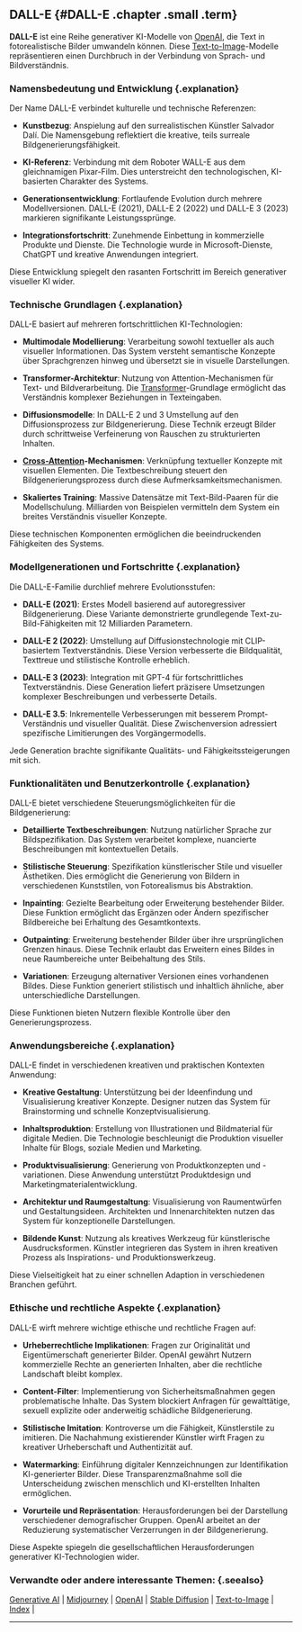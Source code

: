 ## DALL-E {#DALL-E .chapter .small .term}

**DALL-E** ist eine Reihe generativer KI-Modelle von [OpenAI](#OpenAI), die Text in fotorealistische Bilder umwandeln können.
Diese [Text-to-Image](#Text-to-Image)-Modelle repräsentieren einen Durchbruch in der Verbindung von Sprach- und Bildverständnis.

### Namensbedeutung und Entwicklung {.explanation}

Der Name DALL-E verbindet kulturelle und technische Referenzen:

- **Kunstbezug**: Anspielung auf den surrealistischen Künstler Salvador Dalí.
Die Namensgebung reflektiert die kreative, teils surreale Bildgenerierungsfähigkeit.

- **KI-Referenz**: Verbindung mit dem Roboter WALL-E aus dem gleichnamigen Pixar-Film.
Dies unterstreicht den technologischen, KI-basierten Charakter des Systems.

- **Generationsentwicklung**: Fortlaufende Evolution durch mehrere Modellversionen.
DALL-E (2021), DALL-E 2 (2022) und DALL-E 3 (2023) markieren signifikante Leistungssprünge.

- **Integrationsfortschritt**: Zunehmende Einbettung in kommerzielle Produkte und Dienste.
Die Technologie wurde in Microsoft-Dienste, ChatGPT und kreative Anwendungen integriert.

Diese Entwicklung spiegelt den rasanten Fortschritt im Bereich generativer visueller KI wider.

### Technische Grundlagen {.explanation}

DALL-E basiert auf mehreren fortschrittlichen KI-Technologien:

- **Multimodale Modellierung**: Verarbeitung sowohl textueller als auch visueller Informationen.
Das System versteht semantische Konzepte über Sprachgrenzen hinweg und übersetzt sie in visuelle Darstellungen.

- **Transformer-Architektur**: Nutzung von Attention-Mechanismen für Text- und Bildverarbeitung.
Die [Transformer](#Transformer-Architecture)-Grundlage ermöglicht das Verständnis komplexer Beziehungen in Texteingaben.

- **Diffusionsmodelle**: In DALL-E 2 und 3 Umstellung auf den Diffusionsprozess zur Bildgenerierung.
Diese Technik erzeugt Bilder durch schrittweise Verfeinerung von Rauschen zu strukturierten Inhalten.

- **[Cross-Attention](#Cross-Attention)-Mechanismen**: Verknüpfung textueller Konzepte mit visuellen Elementen.
Die Textbeschreibung steuert den Bildgenerierungsprozess durch diese Aufmerksamkeitsmechanismen.

- **Skaliertes Training**: Massive Datensätze mit Text-Bild-Paaren für die Modellschulung.
Milliarden von Beispielen vermitteln dem System ein breites Verständnis visueller Konzepte.

Diese technischen Komponenten ermöglichen die beeindruckenden Fähigkeiten des Systems.

### Modellgenerationen und Fortschritte {.explanation}

Die DALL-E-Familie durchlief mehrere Evolutionsstufen:

- **DALL-E (2021)**: Erstes Modell basierend auf autoregressiver Bildgenerierung.
Diese Variante demonstrierte grundlegende Text-zu-Bild-Fähigkeiten mit 12 Milliarden Parametern.

- **DALL-E 2 (2022)**: Umstellung auf Diffusionstechnologie mit CLIP-basiertem Textverständnis.
Diese Version verbesserte die Bildqualität, Texttreue und stilistische Kontrolle erheblich.

- **DALL-E 3 (2023)**: Integration mit GPT-4 für fortschrittliches Textverständnis.
Diese Generation liefert präzisere Umsetzungen komplexer Beschreibungen und verbesserte Details.

- **DALL-E 3.5**: Inkrementelle Verbesserungen mit besserem Prompt-Verständnis und visueller Qualität.
Diese Zwischenversion adressiert spezifische Limitierungen des Vorgängermodells.

Jede Generation brachte signifikante Qualitäts- und Fähigkeitssteigerungen mit sich.

### Funktionalitäten und Benutzerkontrolle {.explanation}

DALL-E bietet verschiedene Steuerungsmöglichkeiten für die Bildgenerierung:

- **Detaillierte Textbeschreibungen**: Nutzung natürlicher Sprache zur Bildspezifikation.
Das System verarbeitet komplexe, nuancierte Beschreibungen mit kontextuellen Details.

- **Stilistische Steuerung**: Spezifikation künstlerischer Stile und visueller Ästhetiken.
Dies ermöglicht die Generierung von Bildern in verschiedenen Kunststilen, von Fotorealismus bis Abstraktion.

- **Inpainting**: Gezielte Bearbeitung oder Erweiterung bestehender Bilder.
Diese Funktion ermöglicht das Ergänzen oder Ändern spezifischer Bildbereiche bei Erhaltung des Gesamtkontexts.

- **Outpainting**: Erweiterung bestehender Bilder über ihre ursprünglichen Grenzen hinaus.
Diese Technik erlaubt das Erweitern eines Bildes in neue Raumbereiche unter Beibehaltung des Stils.

- **Variationen**: Erzeugung alternativer Versionen eines vorhandenen Bildes.
Diese Funktion generiert stilistisch und inhaltlich ähnliche, aber unterschiedliche Darstellungen.

Diese Funktionen bieten Nutzern flexible Kontrolle über den Generierungsprozess.

### Anwendungsbereiche {.explanation}

DALL-E findet in verschiedenen kreativen und praktischen Kontexten Anwendung:

- **Kreative Gestaltung**: Unterstützung bei der Ideenfindung und Visualisierung kreativer Konzepte.
Designer nutzen das System für Brainstorming und schnelle Konzeptvisualisierung.

- **Inhaltsproduktion**: Erstellung von Illustrationen und Bildmaterial für digitale Medien.
Die Technologie beschleunigt die Produktion visueller Inhalte für Blogs, soziale Medien und Marketing.

- **Produktvisualisierung**: Generierung von Produktkonzepten und -variationen.
Diese Anwendung unterstützt Produktdesign und Marketingmaterialentwicklung.

- **Architektur und Raumgestaltung**: Visualisierung von Raumentwürfen und Gestaltungsideen.
Architekten und Innenarchitekten nutzen das System für konzeptionelle Darstellungen.

- **Bildende Kunst**: Nutzung als kreatives Werkzeug für künstlerische Ausdrucksformen.
Künstler integrieren das System in ihren kreativen Prozess als Inspirations- und Produktionswerkzeug.

Diese Vielseitigkeit hat zu einer schnellen Adaption in verschiedenen Branchen geführt.

### Ethische und rechtliche Aspekte {.explanation}

DALL-E wirft mehrere wichtige ethische und rechtliche Fragen auf:

- **Urheberrechtliche Implikationen**: Fragen zur Originalität und Eigentümerschaft generierter Bilder.
OpenAI gewährt Nutzern kommerzielle Rechte an generierten Inhalten, aber die rechtliche Landschaft bleibt komplex.

- **Content-Filter**: Implementierung von Sicherheitsmaßnahmen gegen problematische Inhalte.
Das System blockiert Anfragen für gewalttätige, sexuell explizite oder anderweitig schädliche Bildgenerierung.

- **Stilistische Imitation**: Kontroverse um die Fähigkeit, Künstlerstile zu imitieren.
Die Nachahmung existierender Künstler wirft Fragen zu kreativer Urheberschaft und Authentizität auf.

- **Watermarking**: Einführung digitaler Kennzeichnungen zur Identifikation KI-generierter Bilder.
Diese Transparenzmaßnahme soll die Unterscheidung zwischen menschlich und KI-erstellten Inhalten ermöglichen.

- **Vorurteile und Repräsentation**: Herausforderungen bei der Darstellung verschiedener demografischer Gruppen.
OpenAI arbeitet an der Reduzierung systematischer Verzerrungen in der Bildgenerierung.

Diese Aspekte spiegeln die gesellschaftlichen Herausforderungen generativer KI-Technologien wider.

### Verwandte oder andere interessante Themen: {.seealso}

[Generative AI](#Generative-AI) |
[Midjourney](#Midjourney) |
[OpenAI](#OpenAI) |
[Stable Diffusion](#Stable-Diffusion) |
[Text-to-Image](#Text-to-Image) |
[Index](#Index) |

----

